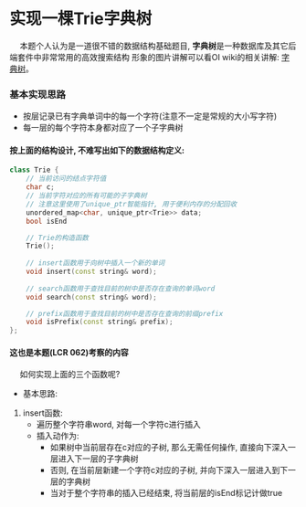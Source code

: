 # 实现一棵Trie字典树

&emsp; 本题个人认为是一道很不错的数据结构基础题目, **字典树**是一种数据库及其它后端套件中非常常用的高效搜索结构
形象的图片讲解可以看OI wiki的相关讲解: [字典树](https://oi-wiki.org/string/trie/)。

### 基本实现思路
- 按层记录已有字典单词中的每一个字符(注意不一定是常规的大小写字符)
- 每一层的每个字符本身都对应了一个子字典树
#### 按上面的结构设计, 不难写出如下的数据结构定义:
``` C++
class Trie {
    // 当前访问的结点字符值
    char c;
    // 当前字符对应的所有可能的子字典树
    // 注意这里使用了unique_ptr智能指针, 用于便利内存的分配回收
    unordered_map<char, unique_ptr<Trie>> data;
    bool isEnd

    // Trie的构造函数
    Trie();
    
    // insert函数用于向树中插入一个新的单词
    void insert(const string& word);
    
    // search函数用于查找目前的树中是否存在查询的单词word
    void search(const string& word);

    // prefix函数用于查找目前的树中是否存在查询的前缀prefix
    void isPrefix(const string& prefix);
};
```

#### 这也是本题(LCR 062)考察的内容

&emsp; 如何实现上面的三个函数呢?

- 基本思路:
1. insert函数:
    - 遍历整个字符串word, 对每一个字符c进行插入
    - 插入动作为: 
        - 如果树中当前层存在c对应的子树, 那么无需任何操作, 直接向下深入一层进入下一层的子字典树
        - 否则, 在当前层新建一个字符c对应的子树, 并向下深入一层进入到下一层的字典树
        - 当对于整个字符串的插入已经结束, 将当前层的isEnd标记计做true
    